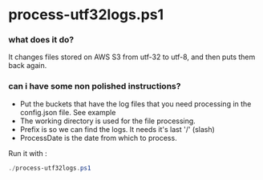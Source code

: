 # process-utf32logs.ps1

### what does it do? 
It changes files stored on AWS S3 from utf-32 to utf-8, and then puts them back again.

### can i have some non polished instructions?

- Put the buckets that have the log files that you need processing in the config.json file. See example
- The working directory is used for the file processing. 
- Prefix is so we can find the logs. It needs it's last '/' (slash)
- ProcessDate is the date from which to process. 

Run it with :

```powershell
./process-utf32logs.ps1
```
